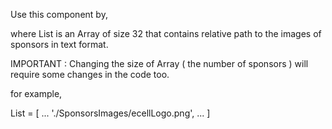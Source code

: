 Use this component by,
<Sponsors ImageList={List} />

where List is an Array of size 32 that contains relative path to the images of sponsors in text format.

IMPORTANT : Changing the size of Array ( the number of sponsors ) will require some changes in the code too.

for example,

List = [
...
'./SponsorsImages/ecellLogo.png',
...
]

